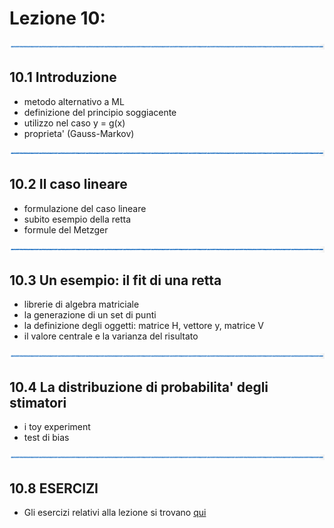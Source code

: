 # Lezione 10: 

![linea](../immagini/linea.png)

## 10.1 Introduzione

- metodo alternativo a ML
- definizione del principio soggiacente
- utilizzo nel caso y = g(x)
- proprieta' (Gauss-Markov)

![linea](../immagini/linea.png)

## 10.2 Il caso lineare

- formulazione del caso lineare
- subito esempio della retta
- formule del Metzger

![linea](../immagini/linea.png)

## 10.3 Un esempio: il fit di una retta

- librerie di algebra matriciale
- la generazione di un set di punti
- la definizione degli oggetti: matrice H, vettore y, matrice V
- il valore centrale e la varianza del risultato

![linea](../immagini/linea.png)

## 10.4 La distribuzione di probabilita' degli stimatori

- i toy experiment
- test di bias

![linea](../immagini/linea.png)

## 10.8 ESERCIZI

  * Gli esercizi relativi alla lezione si trovano [qui](ESERCIZI.md)



